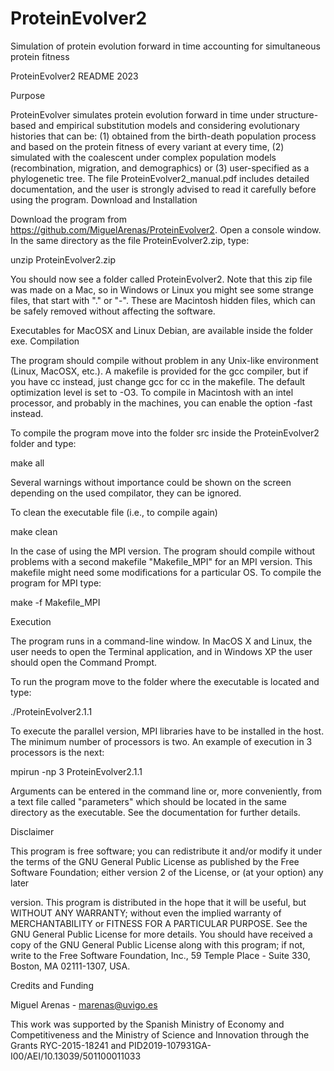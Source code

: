 # ProteinEvolver2
Simulation of protein evolution forward in time accounting for simultaneous protein fitness

ProteinEvolver2 README
2023


Purpose

ProteinEvolver simulates protein evolution forward in time under structure-based and empirical substitution models and considering evolutionary histories that can be: (1) obtained from the birth-death population process and based on the protein fitness of every variant at every time, (2) simulated with the coalescent under complex population models (recombination, migration, and demographics) or (3) user-specified as a phylogenetic tree. The file ProteinEvolver2_manual.pdf includes detailed documentation, and the user is strongly advised to read it carefully before using the program.
Download and Installation

Download the program from https://github.com/MiguelArenas/ProteinEvolver2. Open a console window. In the same directory as the file ProteinEvolver2.zip, type:

unzip ProteinEvolver2.zip

You should now see a folder called ProteinEvolver2. Note that this zip file was made on a Mac, so in Windows or Linux you might see some strange files, that start with "." or "-". These are Macintosh hidden files, which can be safely removed without affecting the software.

Executables for MacOSX and Linux Debian, are available inside the folder exe.
Compilation

The program should compile without problem in any Unix-like environment (Linux, MacOSX, etc.). A makefile is provided for the gcc compiler, but if you have cc instead, just change gcc for cc in the makefile. The default optimization level is set to -O3. To compile in Macintosh with an intel processor, and probably in the machines, you can enable the option -fast instead.

To compile the program move into the folder src inside the ProteinEvolver2 folder and type:

make all

Several warnings without importance could be shown on the screen depending on the used compilator, they can be ignored.

To clean the executable file (i.e., to compile again)

make clean

In the case of using the MPI version. The program should compile without problems with a second makefile "Makefile_MPI" for an MPI version. This makefile might need some modifications for a particular OS. To compile the program for MPI type:

make -f Makefile_MPI


Execution

The program runs in a command-line window. In MacOS X and Linux, the user needs to open the Terminal application, and in Windows XP the user should open the Command Prompt.

To run the program move to the folder where the executable is located and type:


./ProteinEvolver2.1.1



To execute the parallel version, MPI libraries have to be installed in the host. The minimum number of processors is two. An example of execution in 3 processors is the next:

mpirun -np 3 ProteinEvolver2.1.1


Arguments can be entered in the command line or, more conveniently, from a text file called "parameters" which should be located in the same directory as the executable. See the documentation for further details.


Disclaimer

This program is free software; you can redistribute it and/or modify it under the terms of the GNU General Public License as published by the Free Software Foundation; either version 2 of the License, or (at your option) any later 

version. This program is distributed in the hope that it will be useful, but WITHOUT ANY WARRANTY; without even the implied warranty of MERCHANTABILITY or FITNESS FOR A PARTICULAR PURPOSE. See the GNU General Public License for more details. You should have received a copy of the GNU General Public License along with this program; if not, write to the Free Software Foundation, Inc., 59 Temple Place - Suite 330, Boston, MA 02111-1307, USA.



Credits and Funding

Miguel Arenas - marenas@uvigo.es


This work was supported by the Spanish Ministry of Economy and Competitiveness and the Ministry of Science and Innovation through the Grants RYC-2015-18241 and PID2019-107931GA-I00/AEI/10.13039/501100011033


